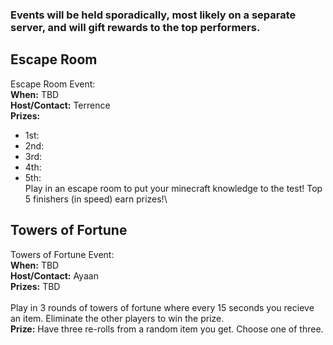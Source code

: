 ### Events will be held sporadically, most likely on a separate server, and will gift rewards to the top performers.

## Escape Room
Escape Room Event:\
**When:** TBD\
**Host/Contact:** Terrence\
**Prizes:**
- 1st:
- 2nd:
- 3rd:
- 4th:
- 5th:\
Play in an escape room to put your minecraft knowledge to the test! Top 5 finishers (in speed) earn prizes!\

## Towers of Fortune
Towers of Fortune Event:\
**When:** TBD\
**Host/Contact:** Ayaan\
**Prizes:** TBD\
\
Play in 3 rounds of towers of fortune where every 15 seconds you recieve an item. Eliminate the other players to win the prize.\
**Prize:** Have three re-rolls from a random item you get. Choose one of three.

